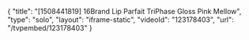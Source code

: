 {
    "title": "[1508441819] 16Brand Lip Parfait TriPhase Gloss  Pink Mellow",
    "type": "solo",
    "layout": "iframe-static",
    "videoId": "123178403",
    "url": "\/tvpembed\/123178403"
}